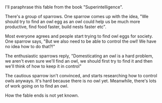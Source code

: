 
I'll paraphrase this fable from the book "Superintelligence".

There's a group of sparrows. One sparrow comes up with the idea, "We should try to find an owl egg as an owl could help us be much more productive, find food faster, build nests faster etc".

Most everyone agrees and people start trying to find owl eggs for society. One sparrow says, "But we also need to be able to control the owl! We have no idea how to do that?!"

The enthusiastic sparrows reply, "Domesticating an owl is a hard problem, we aren't even sure we'll find an owl, we should first try to find it and then we'll think of how to keep it in control"

The cautious sparrow isn't convinced, and starts researching how to control owls anyways. It's hard because there is no owl yet. Meanwhile, there's lots of work going on to find an owl.

How the fable ends is not yet known.
